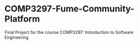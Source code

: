 # COMP3297-Fume-Community-Platform
Final Project for the course COMP3297: Introduction to Software Engineering
